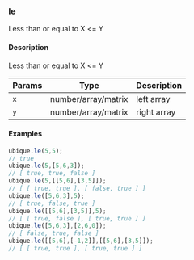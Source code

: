 ### le
Less than or equal to X <= Y


#### Description

Less than or equal to X <= Y


|Params|Type|Description
|---------|----|-----------
|`x` | number/array/matrix | left array
|`y` | number/array/matrix | right array


#### Examples

```js
ubique.le(5,5);
// true
ubique.le(5,[5,6,3]);
// [ true, true, false ]
ubique.le(5,[[5,6],[3,5]]);
// [ [ true, true ], [ false, true ] ]
ubique.le([5,6,3],5);
// [ true, false, true ]
ubique.le([[5,6],[3,5]],5);
// [ [ true, false ], [ true, true ] ]
ubique.le([5,6,3],[2,6,0]);
// [ false, true, false ]
ubique.le([[5,6],[-1,2]],[[5,6],[3,5]]);
// [ [ true, true ], [ true, true ] ]
```

